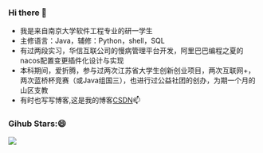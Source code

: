 ### Hi there 👋

<!--
**lyf712/lyf712** is a ✨ _special_ ✨ repository because its `README.md` (this file) appears on your GitHub profile.

Here are some ideas to get you started:

- 🔭 I’m currently working on ...
- 🌱 I’m currently learning ...
- 👯 I’m looking to collaborate on ...
- 🤔 I’m looking for help with ...
- 💬 Ask me about ...
- 📫 How to reach me: ...
- 😄 Pronouns: ...
- ⚡ Fun fact: ...
-->

- 我是来自南京大学软件工程专业的研一学生
- 主修语言：Java，辅修：Python，shell，SQL
- 有过两段实习，华信互联公司的慢病管理平台开发，阿里巴巴编程之夏的nacos配置变更插件化设计与实现
- 本科期间，爱折腾，参与过两次江苏省大学生创新创业项目，两次互联网+，两次蓝桥杯竞赛（或Java组国三），也进行过公益社团的创办，为期一个月的山区支教
- 有时也写写博客,这是我的博客[CSDN](https://blog.csdn.net/qq_44654974?spm=1019.2139.3001.5343)📫

### Gihub Stars:😄

<img align="left" src="https://github-readme-stats.vercel.app/api?username=lyf712&show_icons=true">
